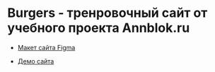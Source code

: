 # Burgers - тренровочный сайт от учебного проекта Annblok.ru

* [Макет сайта Figma](https://www.figma.com/file/l1U8T3tAHKKlh5JsEMo5vJ/Copy---Burgers-Menu-Responsive?node-id=702%3A197)

* [Демо сайта](https://kizzy75.github.io/Module01-Burger/menu.html)